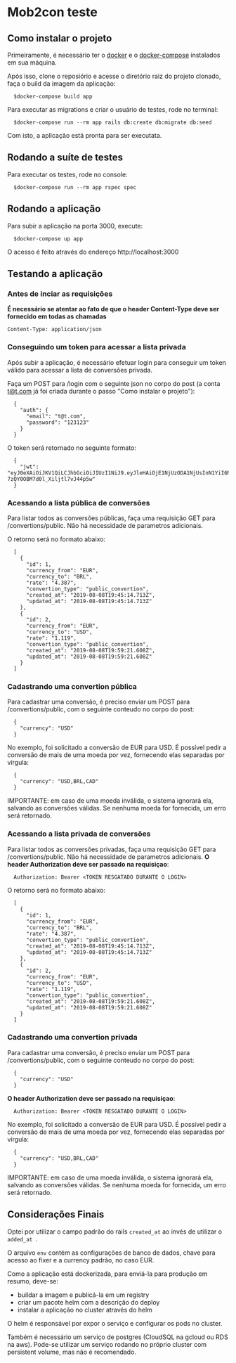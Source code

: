 # Mob2con teste

## Como instalar o projeto

Primeiramente, é necessário ter o [docker](https://www.docker.com/) e o [docker-compose](https://docs.docker.com/compose/install/) instalados em sua máquina.

Após isso, clone o reposiório e acesse o diretório raiz do projeto clonado, faça o build da imagem da aplicação:

```
  $docker-compose build app
```

Para executar as migrations e criar o usuário de testes, rode no terminal:

```
  $docker-compose run --rm app rails db:create db:migrate db:seed
```

Com isto, a aplicação está pronta para ser executata.

## Rodando a suíte de testes

Para executar os testes, rode no console:

```
  $docker-compose run --rm app rspec spec
```

## Rodando a aplicação

Para subir a aplicação na porta 3000, execute:

```
  $docker-compose up app
```

O acesso é feito através do endereço http://localhost:3000

## Testando a aplicação

### **Antes de inciar as requisições**
**É necessário se atentar ao fato de que o header Content-Type deve ser fornecido em todas as chamadas**
```
Content-Type: application/json
```

### Conseguindo um token para acessar a lista privada

Após subir a aplicação, é necessário efetuar login para conseguir um token válido para acessar a lista de conversões privada.

Faça um POST para /login com o seguinte json no corpo do post (a conta t@t.com já foi criada durante o passo "Como instalar o projeto"):

```
  {
    "auth": {
      "email": "t@t.com",
      "password": "123123"
    }
  }
```

O token será retornado no seguinte formato:

```
  {
    "jwt": "eyJ0eXAiOiJKV1QiLCJhbGciOiJIUzI1NiJ9.eyJleHAiOjE1NjUzODA1NjUsInN1YiI6MX0.Y_TaCK1GMtyb5_Z-7zQY0OBM7d0l_Xiljtl7vJ44p5w"
  }
```

### Acessando a lista pública de conversões

Para listar todos as conversões públicas, faça uma requisição GET para /convertions/public. Não há necessidade de parametros adicionais.

O retorno será no formato abaixo:

```
  [
    {
      "id": 1,
      "currency_from": "EUR",
      "currency_to": "BRL",
      "rate": "4.387",
      "convertion_type": "public_convertion",
      "created_at": "2019-08-08T19:45:14.713Z",
      "updated_at": "2019-08-08T19:45:14.713Z"
    },
    {
      "id": 2,
      "currency_from": "EUR",
      "currency_to": "USD",
      "rate": "1.119",
      "convertion_type": "public_convertion",
      "created_at": "2019-08-08T19:59:21.608Z",
      "updated_at": "2019-08-08T19:59:21.608Z"
    }
  ]
```

### Cadastrando uma convertion pública

Para cadastrar uma conversão, é preciso enviar um POST para /convertions/public, com o seguinte conteudo no corpo do post:

```
  {
    "currency": "USD"	
  }
```

No exemplo, foi solicitado a conversão de EUR para USD. É possível pedir a conversão de mais de uma moeda por vez, fornecendo elas separadas por vírgula: 

```
  {
    "currency": "USD,BRL,CAD"	
  }
```

IMPORTANTE: em caso de uma moeda inválida, o sistema ignorará ela, salvando as conversões válidas. Se nenhuma moeda for fornecida, um erro será retornado.

### Acessando a lista privada de conversões

Para listar todos as conversões privadas, faça uma requisição GET para /convertions/public. Não há necessidade de parametros adicionais. **O header Authorization deve ser passado na requisiçao**:

```
  Authorization: Bearer <TOKEN RESGATADO DURANTE O LOGIN>
```

O retorno será no formato abaixo:

```
  [
    {
      "id": 1,
      "currency_from": "EUR",
      "currency_to": "BRL",
      "rate": "4.387",
      "convertion_type": "public_convertion",
      "created_at": "2019-08-08T19:45:14.713Z",
      "updated_at": "2019-08-08T19:45:14.713Z"
    },
    {
      "id": 2,
      "currency_from": "EUR",
      "currency_to": "USD",
      "rate": "1.119",
      "convertion_type": "public_convertion",
      "created_at": "2019-08-08T19:59:21.608Z",
      "updated_at": "2019-08-08T19:59:21.608Z"
    }
  ]
```

### Cadastrando uma convertion privada

Para cadastrar uma conversão, é preciso enviar um POST para /convertions/public, com o seguinte conteudo no corpo do post:

```
  {
    "currency": "USD"	
  }
```

**O header Authorization deve ser passado na requisiçao**:

```
  Authorization: Bearer <TOKEN RESGATADO DURANTE O LOGIN>
```

No exemplo, foi solicitado a conversão de EUR para USD. É possível pedir a conversão de mais de uma moeda por vez, fornecendo elas separadas por vírgula: 

```
  {
    "currency": "USD,BRL,CAD"	
  }
```

IMPORTANTE: em caso de uma moeda inválida, o sistema ignorará ela, salvando as conversões válidas. Se nenhuma moeda for fornecida, um erro será retornado.

## Considerações Finais
Optei por utilizar o campo padrão do rails `created_at` ao invés de utilizar o `added_at `.

O arquivo `env` contém as configurações de banco de dados, chave para acesso ao fixer e a currency padrão, no caso EUR.

Como a aplicação está dockerizada, para enviá-la para produção em resumo, deve-se:

* buildar a imagem e publicá-la em um registry
* criar um pacote helm com a descrição do deploy
* instalar a aplicação no cluster através do helm

O helm é responsável por expor o serviço e configurar os pods no cluster.

Também é necessário um serviço de postgres (CloudSQL na gcloud ou RDS na aws). Pode-se utilizar um serviço rodando no próprio cluster com persistent volume, mas não é recomendado.
